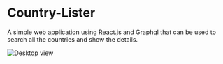# Country-Lister

A simple web application using React.js and Graphql that can be used to search all the countries and show the details.

![Desktop view](https://github.com/aswathysaji/Country-Lister/blob/main/countrylist?raw=true)
